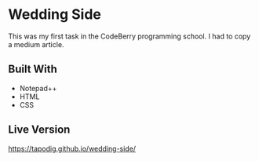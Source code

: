# Wedding Side
This was my first task in the CodeBerry programming school. I had to copy a medium article.
## Built With
- Notepad++
- HTML
- CSS

## Live Version
https://tapodig.github.io/wedding-side/
